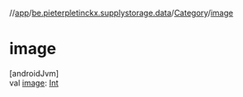 //[app](../../../index.md)/[be.pieterpletinckx.supplystorage.data](../index.md)/[Category](index.md)/[image](image.md)

# image

[androidJvm]\
val [image](image.md): [Int](https://kotlinlang.org/api/latest/jvm/stdlib/kotlin/-int/index.html)
